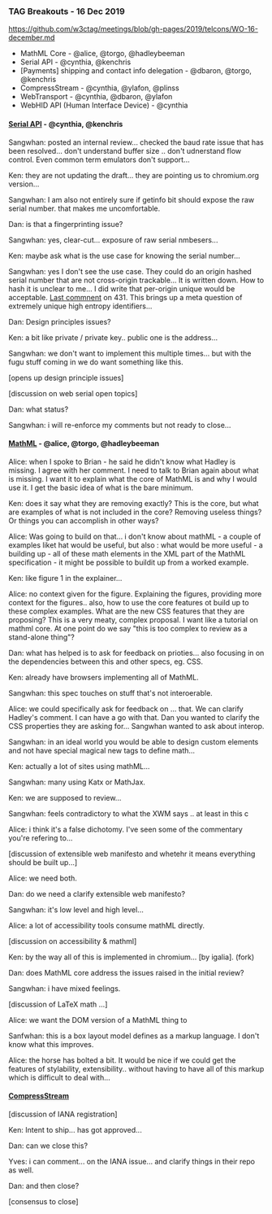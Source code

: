﻿### TAG Breakouts - 16 Dec 2019

https://github.com/w3ctag/meetings/blob/gh-pages/2019/telcons/WO-16-december.md

* MathML Core - @alice, @torgo, @hadleybeeman
* Serial API - @cynthia, @kenchris
* [Payments] shipping and contact info delegation - @dbaron, @torgo, @kenchris
* CompressStream - @cynthia, @ylafon, @plinss
* WebTransport - @cynthia, @dbaron, @ylafon
* WebHID API (Human Interface Device) - @cynthia


#### [Serial API](https://github.com/w3ctag/design-reviews/issues/431) - @cynthia, @kenchris

Sangwhan: posted an internal review...  checked the baud rate issue that has been resolved... don't understand buffer size .. don't udnerstand flow control. Even common term emulators don't support...

Ken: they are not updating the draft... they are pointing us to chromium.org version...

Sangwhan: I am also not entirely sure if getinfo bit should expose the raw serial number. that makes me uncomfortable.

Dan: is that a fingerprinting issue?

Sangwhan: yes, clear-cut...  exposure of raw serial nmbesers...

Ken: maybe ask what is the use case for knowing the serial number...

Sangwhan: yes I don't see the use case.  They could do an origin hashed serial number that are not cross-origin trackable...  It is written down. How to hash it is unclear to me...  I did write that per-origin unique would be acceptable. [Last commnent](https://github.com/w3ctag/design-reviews/issues/431#issuecomment-566419859) on 431.  This brings up a meta question of extremely unique high entropy identifiers... 

Dan: Design principles issues?

Ken: a bit like private / private key.. public one is the address...

Sangwhan: we don't want to implement this multiple times... but with the fugu stuff coming in we do want something like this.

[opens up design principle issues]

[discussion on web serial open topics]

Dan: what status?

Sangwhan: i will re-enforce my comments but not ready to close...

#### [MathML](https://github.com/w3ctag/design-reviews/issues/438) - @alice, @torgo, @hadleybeeman

Alice: when I spoke to Brian - he said he didn't know what Hadley is missing. I agree with her comment. I need to talk to Brian again about what is missing.  I want it to explain what the core of MathML is and why I would use it.  I get the basic idea of what is the bare minimum. 

Ken: does it say what they are removing exactly?  This is the core, but what are examples of what is not included in the core? Removing useless things? Or things you can accomplish in other ways?

Alice: Was going to build on that... i don't know about mathML - a couple of examples liket hat would be useful, but also : what would be more useful - a building up - all of these math elements in the XML part of the MathML specification - it might be possible to buildit up from a worked example.

Ken: like figure 1 in the explainer... 

Alice: no context given for the figure.  Explaining the figures, providing more context for the figures.. also, how to use the core features ot build up to these complex examples.  What are the new CSS features that they are proposing?  This is a very meaty, complex proposal.  I want like a tutorial on mathml core. At one point do we say "this is too complex to review as a stand-alone thing"?

Dan: what has helped is to ask for feedback on prioties...  also focusing in on the dependencies between this and other specs, eg. CSS.

Ken: already have browsers implementing all of MathML.

Sangwhan: this spec touches on stuff that's not interoerable.  

Alice: we could specifically ask for feedback on ... that.  We can clarify Hadley's comment. I can have a go with that.  Dan you wanted to clarify the CSS properties they are asking for...  Sangwhan wanted to ask about interop.

Sangwhan: in an ideal world you would be able to design custom elements and not have special magical new tags to define math...  

Ken: actually a lot of sites using mathML... 

Sangwhan: many using Katx or MathJax.

Ken: we are supposed to review...

Sangwhan: feels contradictory to what the XWM says .. at least in this c

Alice: i think it's a false dichotomy.  I've seen some of the commentary you're refering to...

[discussion of extensible web manifesto and whetehr it means everything should be built up...]

Alice: we need both.

Dan: do we need a clarify extensible web manifesto?

Sangwhan: it's low level and high level...

Alice: a lot of accessibility tools consume mathML directly.

[discussion on accessibility & mathml]

Ken: by the way all of this is implemented in chromium... [by igalia]. (fork)

Dan: does MathML core address the issues raised in the initial review?

Sangwhan: i have mixed feelings.

[discussion of LaTeX math ...]

Alice: we want the DOM version of a MathML thing to 

Sanfwhan: this is a box layout model defines as a markup language. I don't know what this improves.

Alice: the horse has bolted a bit.  It would be nice if we could get the features of stylability, extensibility.. without having to have all of this markup which is difficult to deal with...

#### [CompressStream](https://github.com/w3ctag/design-reviews/issues/410)

[discussion of IANA registration]

Ken: Intent to ship... has got approved... 

Dan: can we close this?

Yves: i can comment... on the IANA issue... and clarify things in their repo as well.

Dan: and then close?

[consensus to close]